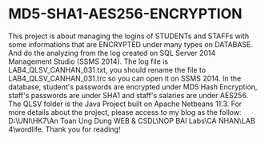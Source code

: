 # MD5-SHA1-AES256-ENCRYPTION
This project is about managing the logins of STUDENTs and STAFFs with some informations that are ENCRYPTED under many types on DATABASE.
And do the analyzing from the log created on SQL Server 2014 Management Studio (SSMS 2014).
The log file is LAB4_QLSV_CANHAN_031.txt, you should rename the file to LAB4_QLSV_CANHAN_031.trc so you can open it on SSMS 2014.
In the database, student's passwords are encrypted under MD5 Hash Encryption, staff's passwords are under SHA1 and staff's salaries are under AES256.
The QLSV folder is the Java Project built on Apache Netbeans 11.3.
For more details about the project, please access to my blog as the follow: D:\UNI\HK7\An Toan Ung Dung WEB & CSDL\NOP BAI Labs\CA NHAN\LAB 4\wordlife. Thank you for reading!
